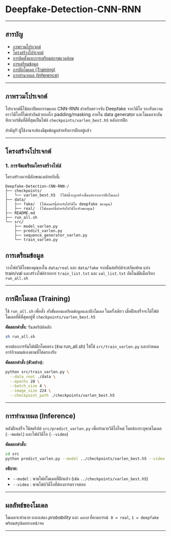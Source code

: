 
# Deepfake-Detection-CNN-RNN
---

## สารบัญ

- [ภาพรวมโปรเจกต์](#ภาพรวมโปรเจกต์)
- [โครงสร้างโปรเจกต์](#โครงสร้างโปรเจกต์)
- [การติดตั้งและการเตรียมสภาพแวดล้อม](#การติดตั้งและการเตรียมสภาพแวดล้อม)
- [การเตรียมข้อมูล](#การเตรียมข้อมูล)
- [การฝึกโมเดล (Training)](#การฝึกโมเดล-training)
- [การทำนายผล (Inference)](#การทำนายผล-inference)



---

## ภาพรวมโปรเจกต์

โปรเจกต์นี้ใช้สถาปัตยกรรมแบบ CNN-RNN สำหรับตรวจจับ Deepfake จากวิดีโอ รองรับความยาววิดีโอที่ไม่เท่ากันด้วยกลไก padding/masking ภายใน data generator และโมเดลจะบันทึกเวอร์ชันที่ดีที่สุดเป็นไฟล์ `checkpoints/varlen_best.h5` หลังการฝึก

สำคัญ!! ผู้ใช้งานจะต้องมีชุดข้อมูลสำหรับการฝึกอยู่เเล้ว

---

## โครงสร้างโปรเจกต์
### 1. การจัดเตรียมโครงสร้างไฟล์

โครงสร้างควรมีลักษณะคล้ายกับนี้:

```text
Deepfake-Detection-CNN-RNN-/
├── checkpoints/
│   └── varlen_best.h5  (ไฟล์นี้จะถูกสร้างขึ้นหลังจากการฝึกโมเดล)
├── data/
│   ├── fake/  (โฟลเดอร์นี้สำหรับใส่วิดีโอ deepfake ของคุณ)
│   ├── real/  (โฟลเดอร์นี้สำหรับใส่วิดีโอจริงของคุณ)
├── README.md
├── run_all.sh
└── src/
    ├── model_varlen.py
    ├── predict_varlen.py
    ├── sequence_generator_varlen.py
    └── train_varlen.py

```

## การเตรียมข้อมูล

วางไฟล์วิดีโอของคุณลงใน `data/real` และ `data/fake` จากนั้นสคริปต์จะสกัดเฟรม แบ่ง train/val และสร้างไฟล์รายการ `train_list.txt` และ `val_list.txt` อัตโนมัติเมื่อเรียก `run_all.sh`

---

## การฝึกโมเดล (Training)

ใช้ `run_all.sh` เพื่อสั่ง *ทั้งขั้นตอนเตรียมข้อมูลและฝึกโมเดล* ในครั้งเดียว เมื่อฝึกเสร็จจะได้ไฟล์โมเดลที่ดีที่สุดอยู่ที่ `checkpoints/varlen_best.h5`

**คัดลอกคำสั่ง:** รันสคริปต์หลัก

```bash
sh run_all.sh
```

หากต้องการรันไฟล์ฝึกโดยตรง (ข้าม run\_all.sh) ให้ใช้ `src/train_varlen.py` และกำหนดอาร์กิวเมนต์เองตามที่โค้ดรองรับ

**คัดลอกคำสั่ง (ตัวอย่าง):**

```bash
python src/train_varlen.py \
  --data_root ./data \
  --epochs 20 \
  --batch_size 4 \
  --image_size 224 \
  --checkpoint_path ./checkpoints/varlen_best.h5
```

---

## การทำนายผล (Inference)

หลังฝึกเสร็จ ใช้สคริปต์ `src/predict_varlen.py` เพื่อทำนายวิดีโอใหม่ โดยต้องระบุพาธโมเดล (`--model`) และไฟล์วิดีโอ (`--video`)

**คัดลอกคำสั่ง:**

```bash
cd src
python predict_varlen.py --model ../checkpoints/varlen_best.h5 --video /path/to/your/video.mp4
```

**อธิบาย:**

- `--model` : พาธไฟล์โมเดลที่ฝึกแล้ว (เช่น `../checkpoints/varlen_best.h5`)
- `--video` : พาธไฟล์วิดีโอที่ต้องการตรวจสอบ

---

## ผลลัพธ์ของโมเดล

โมเดลจะทำนาย เเละแสดง *probability* และ *คลาส* ที่คาดการณ์  `0 = real`, `1 = deepfake` พร้อมสรุปผลทางหน้าจอ&#x20;

---

